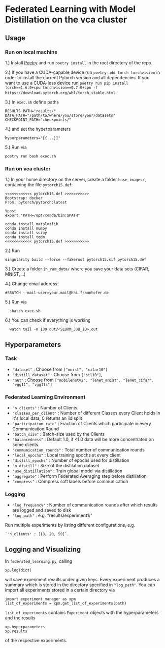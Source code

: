 # Federated Learning with Model Distillation on the vca cluster


## Usage

### Run on local machine

1.) Install [Poetry](https://python-poetry.org/docs/) and run `poetry install` in the root directory of the repo.

2.) If you have a CUDA-capable device run `poetry add torch torchvision` in order to install the current Pytorch version and all dependencies. If you want to use a CUDA-less device run `poetry run pip install torch==1.6.0+cpu torchvision==0.7.0+cpu -f https://download.pytorch.org/whl/torch_stable.html`.

3.) In `exec.sh` define paths

	RESULTS_PATH="results/"
	DATA_PATH="/path/to/where/you/store/your/datasets"
	CHECKPOINT_PATH="checkpoints/"
  
4.) and set the hyperparameters
  
    hyperparameters="[{...}]"

5.) Run via

    poetry run bash exec.sh

### Run on vca cluster


1.) In your home directory on the server, create a folder `base_images/`, containing the file `pytorch15.def`:

	<<<<<<<<<<<< pytorch15.def >>>>>>>>>>>
	Bootstrap: docker
	From: pytorch/pytorch:latest

	%post
	export "PATH=/opt/conda/bin:$PATH"

	conda install matplotlib
	conda install numpy
	conda install scipy
	conda install tqdm
	<<<<<<<<<<<< pytorch15.def >>>>>>>>>>>

2.) Run

    singularity build --force --fakeroot pytorch15.sif pytorch15.def
    
    
3.) Create a folder `in_ram_data/` where you save your data sets (CIFAR, MNIST, ..)

4.) Change email address:

    #SBATCH --mail-user=your.mail@hhi.fraunhofer.de

5.) Run via

      sbatch exec.sh
     
6.) You can check if everything is working    

      watch tail -n 100 out/<SLURM_JOB_ID>.out 
      
      
 ## Hyperparameters
 
 ### Task
- `"dataset"` : Choose from `["mnist", "cifar10"]`
- `"distill_dataset"` : Choose from `["stl10"]`,
- `"net"` : Choose from `["mobilenetv2", "lenet_mnist", "lenet_cifar", "vgg11", "vgg11s"]`

### Federated Learning Environment

- `"n_clients"` : Number of Clients
- `"classes_per_client"` : Number of different Classes every Client holds in it's local data, 0 returns an iid split
- `"participation_rate"` : Fraction of Clients which participate in every Communication Round
- `"batch_size"` : Batch-size used by the Clients
- `"balancedness"` : Default 1.0, if <1.0 data will be more concentrated on some clients
- `"communication_rounds"` : Total number of communication rounds
- `"local_epochs"` : Local training epochs at every client
- `"distill_epochs"` : Number of epochs used for distillation
- `"n_distill"` : Size of the distilation dataset 
- `"use_distillation"` : Train global model via distillation 
- `"aggregate"` : Perform Federated Averaging step before distillation
- `"compress"` : Compress soft labels before communication

### Logging 
- `"log_frequency"` : Number of communication rounds after which results are logged and saved to disk
- `"log_path"` : e.g. "results/experiment1/"

Run multiple experiments by listing different configurations, e.g.

	`"n_clients" : [10, 20, 50]`.

## Logging and Visualizing 
In `federated_learning.py`, calling

	xp.log(dict)

will save experiment results under given keys. Every experiment produces a summary which is stored in the directory specified in `"log_path"`. You can import all experiments stored in a certain directory via

	import experiment_manager as xpm
	list_of_experiments = xpm.get_list_of_experiments(path)
	
`list_of_experiments` contains `Experiment` objects with the hyperparameters and the results

	xp.hyperparameters
	xp.results
	
of the respective experiments.
	

